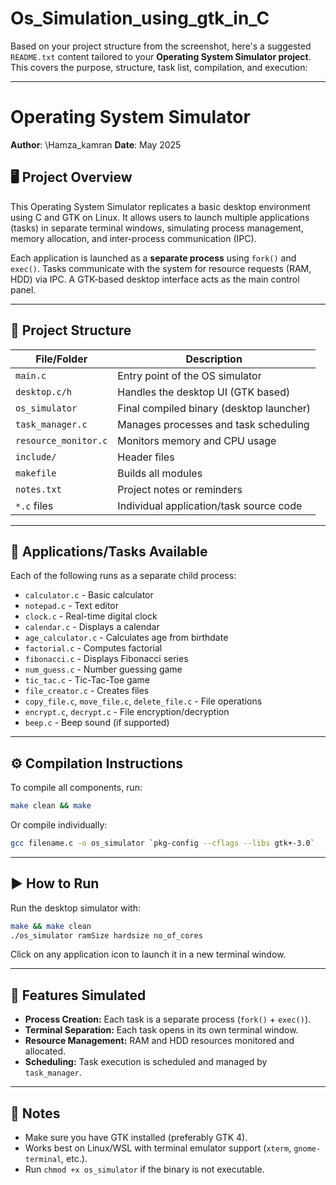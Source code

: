 # Os_Simulation_using_gtk_in_C

Based on your project structure from the screenshot, here's a suggested `README.txt` content tailored to your **Operating System Simulator project**. This covers the purpose, structure, task list, compilation, and execution:

---

# Operating System Simulator

**Author**: \Hamza_kamran
**Date**: May 2025

## 🖥️ Project Overview

This Operating System Simulator replicates a basic desktop environment using C and GTK on Linux. It allows users to launch multiple applications (tasks) in separate terminal windows, simulating process management, memory allocation, and inter-process communication (IPC).

Each application is launched as a **separate process** using `fork()` and `exec()`. Tasks communicate with the system for resource requests (RAM, HDD) via IPC. A GTK-based desktop interface acts as the main control panel.

---

## 📁 Project Structure

| File/Folder          | Description                              |
| -------------------- | ---------------------------------------- |
| `main.c`             | Entry point of the OS simulator          |
| `desktop.c/h`        | Handles the desktop UI (GTK based)       |
| `os_simulator`       | Final compiled binary (desktop launcher) |
| `task_manager.c`     | Manages processes and task scheduling    |
| `resource_monitor.c` | Monitors memory and CPU usage            |
| `include/`           | Header files                             |
| `makefile`           | Builds all modules                       |
| `notes.txt`          | Project notes or reminders               |
| `*.c` files          | Individual application/task source code  |

---

## 🧩 Applications/Tasks Available

Each of the following runs as a separate child process:

* `calculator.c` - Basic calculator
* `notepad.c` - Text editor
* `clock.c` - Real-time digital clock
* `calendar.c` - Displays a calendar
* `age_calculator.c` - Calculates age from birthdate
* `factorial.c` - Computes factorial
* `fibonacci.c` - Displays Fibonacci series
* `num_guess.c` - Number guessing game
* `tic_tac.c` - Tic-Tac-Toe game
* `file_creator.c` - Creates files
* `copy_file.c`, `move_file.c`, `delete_file.c` - File operations
* `encrypt.c`, `decrypt.c` - File encryption/decryption
* `beep.c` - Beep sound (if supported)

---

## ⚙️ Compilation Instructions

To compile all components, run:

```bash
make clean && make
```

Or compile individually:

```bash
gcc filename.c -o os_simulator `pkg-config --cflags --libs gtk+-3.0`
```

---

## ▶️ How to Run

Run the desktop simulator with:

```bash
make && make clean
./os_simulator ramSize hardsize no_of_cores
```

Click on any application icon to launch it in a new terminal window.

---

## 📡 Features Simulated

* **Process Creation:** Each task is a separate process (`fork()` + `exec()`).
* **Terminal Separation:** Each task opens in its own terminal window.
* **Resource Management:** RAM and HDD resources monitored and allocated.
* **Scheduling:** Task execution is scheduled and managed by `task_manager`.

---

## 📝 Notes

* Make sure you have GTK installed (preferably GTK 4).
* Works best on Linux/WSL with terminal emulator support (`xterm`, `gnome-terminal`, etc.).
* Run `chmod +x os_simulator` if the binary is not executable.
